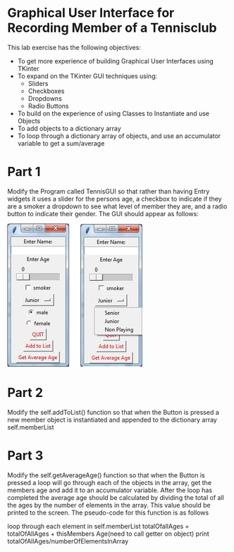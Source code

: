 # Graphical User Interface for Recording Member of a Tennisclub

This lab exercise has the following objectives:
- To get more experience of building Graphical User Interfaces using TKinter
- To expand on the TKinter GUI techniques using:
    - Sliders
    - Checkboxes
    - Dropdowns
    - Radio Buttons
- To build on the experience of using Classes to Instantiate and use Objects
- To add objects to a dictionary array
- To loop through a dictionary array of objects, and use an accumulator variable to get a sum/average

# Part 1

Modify the Program called TennisGUI so that rather than having Entry widgets it uses a slider for the persons age, a checkbox to indicate if they are a smoker a dropdown to see what level of member they are, and a radio button to indicate their gender. The GUI should appear as follows:

![alt text](tennisGUI.jpg)

# Part 2

Modify the self.addToList() function so that when the Button is pressed a new member object is instantiated and appended to the dictionary array self.memberList

# Part 3

Modify the self.getAverageAge() function so that when the Button is pressed a loop will go through each of the objects in the array, get the members age and add it to an accumulator variable. After the loop has completed the average age should be calculated by dividing the total of all the ages by the number of elements in the array. This value should be printed to the screen. The pseudo-code for this function is as follows

loop through each element in self.memberList
     totalOfallAges = totalOfAllAges + thisMembers Age(need to call getter on object)
print totalOfAllAges/numberOfElementsInArray



